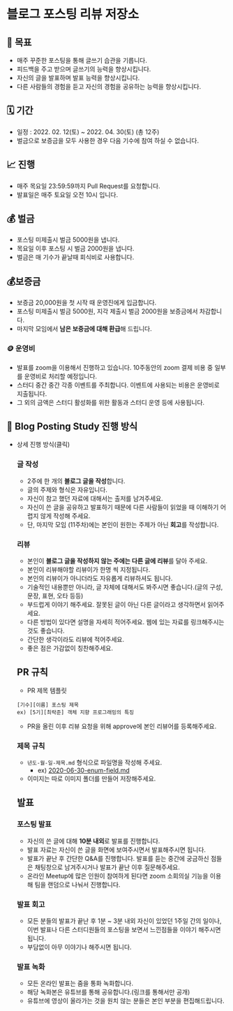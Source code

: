 # **블로그 포스팅 리뷰 저장소**

## 📝 목표

- 매주 꾸준한 포스팅을 통해 글쓰기 습관을 기릅니다.
- 피드백을 주고 받으며 글쓰기의 능력을 향상시킵니다.
- 자신의 글을 발표하며 발표 능력을 향상시킵니다.
- 다른 사람들의 경험을 듣고 자신의 경험을 공유하는 능력을 향상시킵니다.

## 🗓 기간

- 일정 : 2022. 02. 12(토) ~ 2022. 04. 30(토) (총 12주)
- 벌금으로 보증금을 모두 사용한 경우 다음 기수에 참여 하실 수 없습니다.

## 📈 진행

- 매주 목요일 23:59:59까지 Pull Request를 요청합니다.
- 발표일은 매주 토요일 오전 10시 입니다.

## 💰 벌금

- 포스팅 미제출시 벌금 5000원을 냅니다.
- 목요일 이후 포스팅 시 벌금 2000원을 냅니다.
- 벌금은 매 기수가 끝날때 회식비로 사용합니다.

## 💰보증금

- 보증금 20,000원을 첫 시작 때 운영진에게 입금합니다.
- 포스팅 미제출시 벌금 5000원, 지각 제출시 벌금 2000원을 보증금에서 차감합니다.
- 마지막 모임에서 **남은 보증금에 대해 환급**해 드립니다.

### 🪙 운영비

- 발표를 zoom을 이용해서 진행하고 있습니다. 10주동안의 zoom 결제 비용 중 일부를 운영비로 처리할 예정입니다.
- 스터디 중간 중간 각종 이벤트를 주최합니다. 이벤트에 사용되는 비용은 운영비로 지출됩니다.
- 그 외의 금액은 스터디 활성화를 위한 활동과 스터디 운영 등에 사용됩니다.

## 🏺 **Blog Posting Study 진행 방식**

- 상세 진행 방식(클릭)

    ### 글 작성

    - 2주에 한 개의 **블로그 글을 작성**합니다.
    - 글의 주제와 형식은 자유입니다.
    - 자신이 참고 했던 자료에 대해서는 출저를 남겨주세요.
    - 자신이 쓴 글을 공유하고 발표하기 때문에 다른 사람들이 읽었을 때 이해하기 어렵지 않게 작성해 주세요.
    - 단, 마지막 모임 (11주차)에는 본인이 원한는 주제가 아닌 **회고**를 작성합니다.

    ### 리뷰

    - 본인이 **블로그 글을 작성하지 않는 주에는 다른 글에 리뷰**를 달아 주세요.
    - 본인이 리뷰해야할 리뷰이가 한명 씩 지정됩니다.
    - 본인의 리뷰이가 아니더라도 자유롭게 리뷰하셔도 됩니다.
    - 기술적인 내용뿐만 아니라, 글 자체에 대해서도 봐주시면 좋습니다.(글의 구성, 문장, 표현, 오타 등등)
    - 부드럽게 이야기 해주세요. 잘못된 글이 아닌 다른 글이라고 생각하면서 읽어주세요.
    - 다른 방법이 있다면 설명을 자세히 적어주세요. 웹에 있는 자료를 링크해주시는 것도 좋습니다.
    - 간단한 생각이라도 리뷰에 적어주세요.
    - 좋은 점은 가감없이 칭찬해주세요.

    ## **PR 규칙**

    - PR 제목 템플릿

    ```
    [기수][이름] 포스팅 제목
    ex) [5기][최락준] 객체 지향 프로그래밍의 특징
    ```

    - PR을 올린 이후 리뷰 요청을 위해 approve에 본인 리뷰어를 등록해주세요.

    ### **제목 규칙**

    - `년도-월-일-제목.md` 형식으로 파일명을 작성해 주세요.
        - ex) [2020-06-30-enum-field.md](http://2020-06-30-enum-field.md/)
    - 이미지는 따로 이미지 폴더를 만들어 저장해주세요.

    ## 발표

    ### 포스팅 발표

    - 자신의 쓴 글에 대해 **10분 내외**로 발표를 진행합니다.
    - 발표 자료는 자신이 쓴 글을 화면에 보여주시면서 발표해주시면 됩니다.
    - 발표가 끝난 후 간단한 Q&A를 진행합니다. 발표를 듣는 중간에 궁금하신 점들은 채팅창으로 남겨주시거나 발표가 끝난 이후 질문해주세요.
    - 온라인 Meetup에 많은 인원이 참여하게 된다면 zoom 소회의실 기능을 이용해 팀을 랜덤으로 나눠서 진행합니다.

    ### 발표 회고

    - 모든 분들의 발표가 끝난 후 1분 ~ 3분 내외 자신이 있었던 1주일 간의 일이나, 이번 발표나 다른 스터디원들의 포스팅을 보면서 느낀점들을 이야기 해주시면 됩니다.
    - 부담없이 아무 이야기나 해주시면 됩니다.

    ### 발표 녹화

    - 모든 온라인 발표는 줌을 통화 녹화합니다.
    - 해당 녹화본은 유튜브를 통해 공유합니다.(링크를 통해서만 공개)
    - 유튜브에 영상이 올라가는 것을 원치 않는 분들은 본인 부분을 편집해드립니다.
